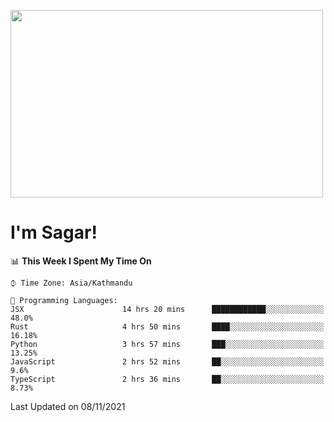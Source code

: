 
<img src="https://media.giphy.com/media/3ornk57KwDXf81rjWM/giphy.gif" width="500" height="300" frameBorder="0" class="giphy-embed" allowFullScreen></img>

#   I'm Sagar!

<!--START_SECTION:waka-->
📊 **This Week I Spent My Time On** 

```text
⌚︎ Time Zone: Asia/Kathmandu

💬 Programming Languages: 
JSX                      14 hrs 20 mins      ████████████░░░░░░░░░░░░░   48.0% 
Rust                     4 hrs 50 mins       ████░░░░░░░░░░░░░░░░░░░░░   16.18% 
Python                   3 hrs 57 mins       ███░░░░░░░░░░░░░░░░░░░░░░   13.25% 
JavaScript               2 hrs 52 mins       ██░░░░░░░░░░░░░░░░░░░░░░░   9.6% 
TypeScript               2 hrs 36 mins       ██░░░░░░░░░░░░░░░░░░░░░░░   8.73%

```


 Last Updated on 08/11/2021
<!--END_SECTION:waka-->
